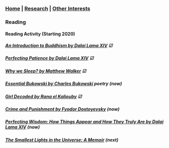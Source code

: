 ### [Home](README.md) | [Research](research_projects.md) | [Other Interests](other_interests.md)

### Reading 

#### Reading Activity (Starting 2020)

##### [An Introduction to Buddhism by Dalai Lama XIV](https://www.goodreads.com/book/show/36803955-an-introduction-to-buddhism) &#x2611;

##### [Perfecting Patience by Dalai Lama XIV](https://www.goodreads.com/book/show/39279810-perfecting-patience?ac=1&from_search=true&qid=dPOsLNbv8e&rank=2) &#9745;

##### [Why we Sleep? by Matthew Walker](https://www.goodreads.com/book/show/34466963-why-we-sleep) &#9745;

##### [Essential Bukowski by Charles Bukowski](https://www.goodreads.com/book/show/29100335-essential-bukowski?ac=1&from_search=true&qid=YicEvYv793&rank=1) *poetry* (now) 

##### [Girl Decoded by Rana el Kaliouby](https://www.goodreads.com/book/show/52701044-girl-decoded?ac=1&from_search=true&qid=njCJRFfepV&rank=1)  &#9745;

##### [Crime and Punishment by Fyodor Dostoyevsky](https://www.goodreads.com/book/show/7144.Crime_and_Punishment?ac=1&from_search=true&qid=SYYlhHu7PV&rank=1) (now)

##### [Perfecting Wisdom: How Things Appear and How They Truly Are by Dalai Lama XIV](https://www.goodreads.com/book/show/44065569-perfecting-wisdom) (now)

##### [The Smallest Lights in the Universe: A Memoir](https://www.goodreads.com/book/show/43982439-the-smallest-lights-in-the-universe) (next)


